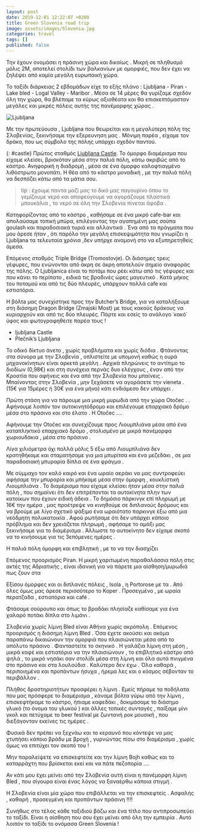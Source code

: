 ```yaml
---
layout: post
date: 2019-12-01 12:22:07 +0200
title: Green Slovenia road trip 
image: assets/images/Slovenia.jpg
categories: travel
tags: []
published: false
---
```


Την έχουν ονομάσει η πράσινη χώρα και δικαίως . Μικρή σε πληθυσμό μόλις 2M, αποτελεί στολίδι των βαλκανίων με ομορφιές, που δεν έχει να ζηλέψει από καμία μεγάλη ευρωπαική χώρα. 

Το ταξίδι διάρκειας  2 εβδομάδων είχε το εξής πλάνο : Ljubljana - Piran - Lake bled - Logal Valley - Maribor . Μέσα σε 14 μέρες θα γυρίζαμε σχεδόν όλη την χώρα, θα βλέπαμε τα κύρως αξιοθέατα και θα επισκεπτόμασταν  μεγάλες και μικρές πόλεις αυτής της πανέμορφης χώρας . 

![Ljubljana](https://reisgenie.nl/wp-content/uploads/2017/09/ljubljana-blauwe-uurtje-1-van-1.jpg)

Με την πρωτεύουσα , Ljubljana που θεωρείται και η μεγαλύτερη πόλη της Σλοβενίας, ξεκινήσαμε την εξερευνηση μας . Μόνιμη παρέα , είχαμε τον δράκο, που ως  σύμβολο της πόλης υπάρχει σχεδόν παντού.

{: #castle}
Πρώτος σταθμός  [Ljubljana Castle](/ljubljana-castle). Το όμορφο διαμέρισμα που είχαμε κλείσει, βρισκόταν μέσα στην παλιά πόλη, κάτω ακριβώς από το κάστρο. Ανηφορική η διαδρομή , μέσα σε ένα όμορφο καλοφτιαγμένο  λιθόστρωτο μονοπάτι. Η θέα από το κάστρο μοναδική , με την παλιά πόλη να δεσπόζει κάτω από τα μάτια σου.

> tip :  έχουμε παντα μαζί μας  το δικό μας παγουρίνο όπου το γεμίζουμε νερό  και αποφεύγουμε να αγοράζουμε πλαστικά μπουκάλια , το νερό σε όλη την Σλοβενία πίνεται άφοβα .  

Κατηφορίζοντας από το κάστρο ,  καθήσαμε σε ένα μικρό cafe-bar  και απολαύσαμε τοπική μπύρα, επιλέγοντας  την αγαπημένη μας σούπα goulash και παραδοσιακά τυριά και αλλαντικά .
Ένα από τα πράγματα που μου άρεσε ήταν , ότι παρόλο την μεγάλη επισκεψιμότητα που γνωρίζει η Ljubljana  τα τελευταία χρόνια ,δεν υπήρχε αναμονή στο να εξυπηρετηθείς άμεσα. 


Επόμενος σταθμός Triple Bridge (Tromostovje). Οι διάσημες τρεις γέφυρες, που ενώνονται από άκρη σε άκρη αποτελούν  σημείο αναφοράς της πόλης. Ο Ljubljanica είναι το ποτάμι που ρέει κάτω από τις γέφυρες και που κάνει το περίπατο , ειδικά τις βραδινές ώρες μαγευτικό . Κατά μήκος του ποταμού και από τις δύο πλευρές, υπάρχουν πολλά cafe και εστιατόρια.

Η βόλτa μας συνεχίστηκε προς την  Butcher’s Bridge,  για να καταλήξουμε στη διάσημη Dragon Bridge (Zmajski Most) με τους κακούς δράκους να κυριαρχούν και από τις δύο πλευρές. Πάρτε και εσείς το ανάλογο ᾽κακό΄ ύφος και φωτογραφηθειτε παρέα τους !




* ljubljana Castle
* Plečnik’s Ljubljana
        
Το οδικό δίκτυο άνετο , χωρίς προβλήματα και χωρίς διόδια . Φτάνοντας στα σύνορα με την Σλοβενία , οπλιστείτε με υπομονή καθώς η ουρά μηχανοκίνητων  είναι αρκετά μεγάλη . Αρχικά πληρώνεις το αντίτιμο το διοδίων (0,98€) και στη συνέχεια περνάς δυο ελέγχους , έναν από την Κροατία που αφήνεις και ένα από την Σλοβενία που μπαίνεις . Μπαίνοντας στην Σλοβενία , μην ξεχάσετε να αγοράσετε την vieneta . (15€ για 15μέρες ή 30€ για ένα μήνα) κάτι ενδιάμεσο δεν υπάρχει .  

Πρώτη στάση για να πάρουμε μια μικρή μυρωδιά από την χώρα Otočec .
. Αφήνουμε λοιπόν τον αυτοκινητόδρομο και επιλέγουμε επαρχιακό δρόμο μέσα στο πράσινο και στο έλατο . Η Otočec ….

Αφήνουμε την Otočec και συνεχίζουμε προς Λιουμπλιάνα μέσα από ένα καταπληκτικό επαρχιακό δρόμο , στολισμένο με μικρά πανέμορφα χωριουδάκια , μέσα στο πράσινο .

Λίγα χιλιόμετρα όχι πολλά μόλις 5 έξω από Λιουμπλιάνα δεν κρατηθήκαμε και σταματήσαμε για μια μπυρίτσα και ένα μεζεδάκι , σε μια παραδοσιακή μπυραρία δίπλα σε ένα φράγμα .

Με σύμμαχο τον καλό καιρό και ένα ωραίο αεράκι να μας συντροφεύει αφήσαμε την μπυραρία και μπήκαμε μέσα στην όμορφη , κουκλίστική Λιουμπλιάνα . Το διαμέρισμα που είχαμε κλείσει ήταν μέσα στην παλιά πόλη , που σημαίνει ότι δεν επιτρέπονται τα αυτοκίνητα πλην των κατοίκων που έχουν ειδική άδεια . Το δημόσιο πάρκινγκ επί πληρωμή με 16€ την ημέρα , μας προέτρεψε να κινηθούμε σε διπλανούς δρόμους και να βρούμε με λίγο σχετικό ψάξιμο ένα ωραιότατο παρκινγκ έξω από μια νεόδμητη πολυκατοικία  . Αφού ρωτήσαμε ότι δεν υπάρχει κάποιο πρόβλημα και δεν χρειάζεται πληρωμή , αφήσαμε το αμάξι μας ξεκινήσαμε για το διαμέρισμα  .  Άλλωστε το αυτοκίνητο δεν είχαμε σκοπό να το κινήσουμε για τις 3επόμενες ημέρες .  

Η παλιά πόλη όμορφη και επιβλητική , με το να την διασχίζει

 

 

 

 

Επόμενος προορισμός Piran. H μικρή  χαριτωμένη παραθαλάσσια πόλη στις ακτές της Αδριατικής , είναι ιδανική για να πάρετε μια αίσθηση/μυρωδιά πως ζουν στα  

Εξίσου όμορφες και οι διπλανές πόλεις , Isola  , η Portorose  με τα . Από όλες όμως μας άρεσε περισσότερο το Koper . Προσεγμένο , με ωραία περατζαδα , εστιατόρια και café .

Φτάσαμε σούρουπο και όπως το βραδάκι πλησίαζε καθίσαμε για ένα χαλαρό ποτάκι δίπλα στο λιμάνι . 

 

 

 

Σλοβενία χωρίς λίμνη Bled είναι Αθήνα χωρίς ακρόπολη . Επόμενος προορισμός η διάσημη λίμνη Bled . Όσα έχετε ακούσει και ακόμα παραπάνω δικαιώνουν την ομορφιά που πλαισιώνεται μέσα από το απόλυτο πράσινο . Φανταστείτε το σκηνικό . Η γαλάζια λίμνη στη μέση , μικρά καφέ  και  εστιατόρια να την πλαισιώνουν , το επιβλητικό  κάστρο από ψηλά , το μικρό νησάκι σαν στολίδι μέσα στη λίμνη και όλα αυτά πνιγμένα στο πράσινο και στα λουλούδια . Καλύτερο δεν έχω . Όλα καθαρά , περιποιημένα και προπάντων ήσυχα , ήρεμα λες και ο κόσμος σέβονταν το περιβάλλον .  

Πλήθος δραστηριοτήτων προσφέρει η λίμνη . Εμείς πήραμε τα ποδήλατα που μας πρόσφερε το διαμέρισμα , κάναμε βόλτα γύρω από την λίμνη , επισκεφτήκαμε το κάστρο, ήπιαμε καφεδάκι , δοκιμάσαμε  το διάσημο γλυκό (το όνομα του γλυκού ) και άλλες τοπικές συνταγές , παίξαμε μίνι γκολ και πετύχαμε το beer festival με ζωντανή ροκ μουσική , που διεξάγονταν εκείνες τις ημέρες .

Φυσικά δεν πρέπει να ξεχνάω και το κεραυνό που κόντεψε να μας χτυπήσει κάποιο βράδυ με βροχή , γυρνώντας πίσω στο διαμέρισμα ,   χωρίς όμως να επιτύχει τον σκοπό του !  

Μην παραλείψετε να επισκεφτείτε και την λίμνη Bojh καθώς και το καταρράχτη που βρίσκεται εκεί και να πάτε πεζοπορία ….

Αν κάτι μου έχει μείνει από την Σλοβενία αυτή είναι η πανέμορφη λίμνη Bled , που σίγουρα είναι ένας λόγος να ξαναέρθω κάποια στιγμή .  

 

Η Σλοβενία είναι μία χώρα που επιβάλλεται να την επισκεφτείς . Ασφαλής , καθαρή , προσεγμένη και προπάντων πράσινη !!!!

Συνήθως στο τέλος κάθε ταξιδιού βάζω και ένα τίτλο που αντιπροσωπεύει το ταξίδι. Είναι η αίσθηση που σου έχει μείνει από όλη την εμπειρία . Αυτό λοιπόν το ταξίδι το ονόμασα Green Slovenia !
